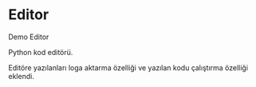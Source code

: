 # Editor
Demo Editor

Python kod editörü.

Editöre yazılanları loga aktarma özelliği ve yazılan kodu çalıştırma özelliği eklendi.
